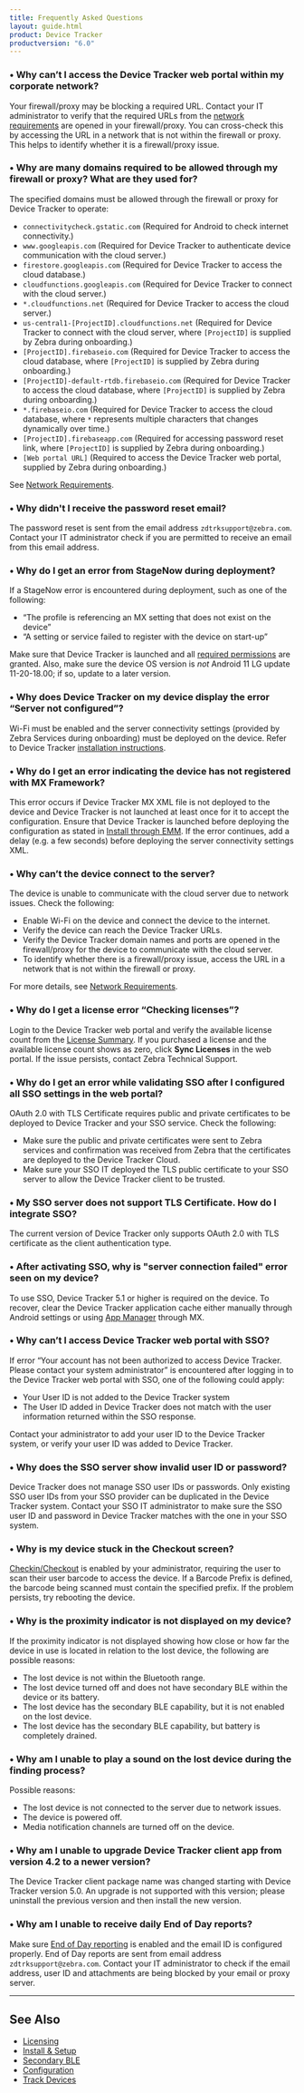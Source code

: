 ```yaml
---
title: Frequently Asked Questions
layout: guide.html
product: Device Tracker
productversion: "6.0"
---
```


### • Why can’t I access the Device Tracker web portal within my corporate network?

Your firewall/proxy may be blocking a required URL. Contact your IT administrator to verify that the required URLs from the [network requirements](../setup/#networkrequirements) are opened in your firewall/proxy. You can cross-check this by accessing the URL in a network that is not within the firewall or proxy. This helps to identify whether it is a firewall/proxy issue.

### • Why are many domains required to be allowed through my firewall or proxy? What are they used for?

The specified domains must be allowed through the firewall or proxy for Device Tracker to operate:

- `connectivitycheck.gstatic.com` (Required for Android to check internet connectivity.)
- `www.googleapis.com` (Required for Device Tracker to authenticate device communication with the cloud server.)
- `firestore.googleapis.com` (Required for Device Tracker to access the cloud database.)
- `cloudfunctions.googleapis.com` (Required for Device Tracker to connect with the cloud server.)
- `*.cloudfunctions.net` (Required for Device Tracker to access the cloud server.)
- `us-central1-[ProjectID].cloudfunctions.net` (Required for Device Tracker to connect with the cloud server, where `[ProjectID]` is supplied by Zebra during onboarding.)
- `[ProjectID].firebaseio.com` (Required for Device Tracker to access the cloud database, where `[ProjectID]` is supplied by Zebra during onboarding.)
- `[ProjectID]-default-rtdb.firebaseio.com` (Required for Device Tracker to access the cloud database, where `[ProjectID]` is supplied by Zebra during onboarding.)
- `*.firebaseio.com` (Required for Device Tracker to access the cloud database, where `*` represents multiple characters that changes dynamically over time.)
- `[ProjectID].firebaseapp.com` (Required for accessing password reset link, where `[ProjectID]` is supplied by Zebra during onboarding.)
- `[Web portal URL]` (Required to access the Device Tracker web portal, supplied by Zebra during onboarding.)

See [Network Requirements](../setup/#networkrequirements).

### • Why didn't I receive the password reset email?

The password reset is sent from the email address `zdtrksupport@zebra.com`. Contact your IT administrator check if you are permitted to receive an email from this email address.

### • Why do I get an error from StageNow during deployment?

If a StageNow error is encountered during deployment, such as one of the following:

- “The profile is referencing an MX setting that does not exist on the device”
- “A setting or service failed to register with the device on start-up”

Make sure that Device Tracker is launched and all [required permissions](../setup/) are granted. Also, make sure the device OS version is _not_ Android 11 LG update 11-20-18.00; if so, update to a later version.

### • Why does Device Tracker on my device display the error “Server not configured”?

Wi-Fi must be enabled and the server connectivity settings (provided by Zebra Services during onboarding) must be deployed on the device. Refer to Device Tracker [installation instructions](../setup/).

### • Why do I get an error indicating the device has not registered with MX Framework?

This error occurs if Device Tracker MX XML file is not deployed to the device and Device Tracker is not launched at least once for it to accept the configuration. Ensure that Device Tracker is launched before deploying the configuration as stated in [Install through EMM](../setup/#instalthroughemm). If the error continues, add a delay (e.g. a few seconds) before deploying the server connectivity settings XML.

### • Why can’t the device connect to the server?

The device is unable to communicate with the cloud server due to network issues.
Check the following:

- Enable Wi-Fi on the device and connect the device to the internet.
- Verify the device can reach the Device Tracker URLs.
- Verify the Device Tracker domain names and ports are opened in the firewall/proxy for the device to communicate with the cloud server.
- To identify whether there is a firewall/proxy issue, access the URL in a network that is not within the firewall or proxy.

For more details, see [Network Requirements](../setup/#networkrequirements).

### • Why do I get a license error “Checking licenses”?

Login to the Device Tracker web portal and verify the available license count from the [License Summary](../dashboard/#licensesummary). If you purchased a license and the available license count shows as zero, click **Sync Licenses** in the web portal. If the issue persists, contact Zebra Technical Support.

### • Why do I get an error while validating SSO after I configured all SSO settings in the web portal?

<!-- WAIT FOR ELS IN NEXT RELEASE
Check the following:
* Verify the Device Tracker App and Enterprise Login Screen App parameters are registered properly in your SSO system.-->

OAuth 2.0 with TLS Certificate requires public and private certificates to be deployed to Device Tracker and your SSO service. Check the following:

- Make sure the public and private certificates were sent to Zebra services and confirmation was received from Zebra that the certificates are deployed to the Device Tracker Cloud.
- Make sure your SSO IT deployed the TLS public certificate to your SSO server to allow the Device Tracker client to be trusted.

### • My SSO server does not support TLS Certificate. How do I integrate SSO?

The current version of Device Tracker only supports OAuth 2.0 with TLS certificate as the client authentication type.

### • After activating SSO, why is "server connection failed" error seen on my device?

To use SSO, Device Tracker 5.1 or higher is required on the device. To recover, clear the Device Tracker application cache either manually through Android settings or using [App Manager](/mx/appmgr/) through MX.

### • Why can’t I access Device Tracker web portal with SSO?

If error “Your account has not been authorized to access Device Tracker. Please contact your system administrator” is encountered after logging in to the Device Tracker web portal with SSO, one of the following could apply:

- Your User ID is not added to the Device Tracker system
- The User ID added in Device Tracker does not match with the user information returned within the SSO response.

Contact your administrator to add your user ID to the Device Tracker system, or verify your user ID was added to Device Tracker.

### • Why does the SSO server show invalid user ID or password?

Device Tracker does not manage SSO user IDs or passwords. Only existing SSO user IDs from your SSO provider can be duplicated in the Device Tracker system. Contact your SSO IT administrator to make sure the SSO user ID and password in Device Tracker matches with the one in your SSO system.

### • Why is my device stuck in the Checkout screen?

[Checkin/Checkout](../config/#checkincheckoutdevice) is enabled by your administrator, requiring the user to scan their user barcode to access the device. If a Barcode Prefix is defined, the barcode being scanned must contain the specified prefix. If the problem persists, try rebooting the device.

### • Why is the proximity indicator is not displayed on my device?

If the proximity indicator is not displayed showing how close or how far the device in use is located in relation to the lost device, the following are possible reasons:

- The lost device is not within the Bluetooth range.
- The lost device turned off and does not have secondary BLE within the device or its battery.
- The lost device has the secondary BLE capability, but it is not enabled on the lost device.
- The lost device has the secondary BLE capability, but battery is completely drained.

### • Why am I unable to play a sound on the lost device during the finding process?

Possible reasons:

- The lost device is not connected to the server due to network issues.
- The device is powered off.
- Media notification channels are turned off on the device.

### • Why am I unable to upgrade Device Tracker client app from version 4.2 to a newer version?

The Device Tracker client package name was changed starting with Device Tracker version 5.0. An upgrade is not supported with this version; please uninstall the previous version and then install the new version.

### • Why am I unable to receive daily End of Day reports?

Make sure [End of Day reporting](../config/#endofdaydevicesummary) is enabled and the email ID is configured properly. End of Day reports are sent from email address `zdtrksupport@zebra.com`. Contact your IT administrator to check if the email address, user ID and attachments are being blocked by your email or proxy server.

---

## See Also

- [Licensing](../license)
- [Install & Setup](../setup)
- [Secondary BLE](../secondaryble)
- [Configuration](../config)
- [Track Devices](../use)
